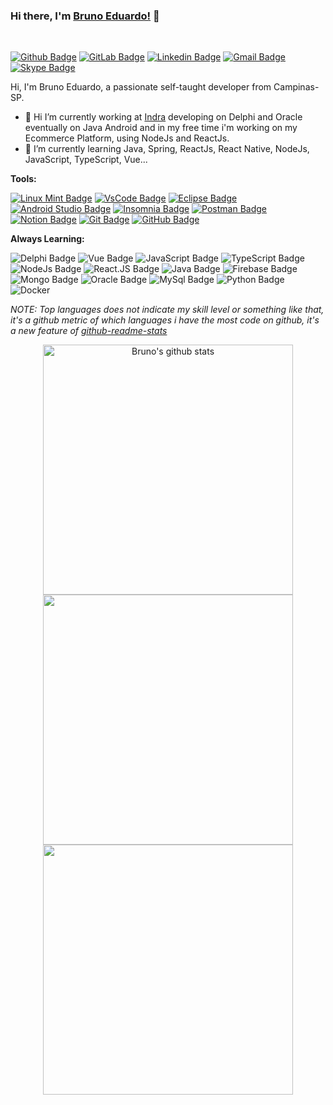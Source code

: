 ### Hi there, I'm [Bruno Eduardo!](https://brunoemferreira.github.io/my-resume-page/) 👋

<br />

[![Github Badge](https://img.shields.io/badge/-Github-000?style=flat-square&logo=Github&logoColor=white&link=https://github.com/brunoemferreira)](https://github.com/brunoemferreira)
[![GitLab Badge](https://img.shields.io/badge/-GitLab-FFA500?style=flat-square&logo=GitLab&logoColor=white&link=https://github.com/brunoemferreira)](https://gitlab.com/brunoemf)
[![Linkedin Badge](https://img.shields.io/badge/-LinkedIn-blue?style=flat-square&logo=Linkedin&logoColor=white&link=https://www.linkedin.com/in/brunoemf/)](https://www.linkedin.com/in/brunoemf/)
[![Gmail Badge](https://img.shields.io/badge/-Gmail-c14438?style=flat-square&logo=Gmail&logoColor=white&link=mailto:brunoemf@gmail.com)](mailto:brunoemf@gmail.com)
[![Skype Badge](https://img.shields.io/badge/-Skype-00AFF0?style=flat-square&logo=Skype&logoColor=white&link=mailto:brunoemf@gmail.com)](https://join.skype.com/invite/EZxGNG4S9il2)

Hi, I'm Bruno Eduardo, a passionate self-taught developer from Campinas-SP.

- 🔭 Hi I’m currently working at [Indra](https://www.indracompany.com/pt-br/indra) developing on Delphi and Oracle eventually on Java Android and in my free time i'm working on my Ecommerce Platform, using NodeJs and ReactJs.
- 🌱 I’m currently learning Java, Spring, ReactJs, React Native, NodeJs, JavaScript, TypeScript, Vue...

**Tools:**

[![Linux Mint Badge](https://img.shields.io/badge/-Linux_Mint-87CF3E?style=flat-square&logo=linux-mint&logoColor=white&link=https://github.com/brunoemferreira)](https://)
[![VsCode Badge](https://img.shields.io/badge/-VsCode-007ACC?style=flat-square&logo=visual-studio-code&logoColor=white&link=https://github.com/brunoemferreira)](https://code.visualstudio.com/)
[![Eclipse Badge](https://img.shields.io/badge/-Eclipse-2C2255?style=flat-square&logo=eclipse&logoColor=white&link=https://github.com/brunoemferreira)](https://)
[![Android Studio Badge](https://img.shields.io/badge/-Android_Studio-3DDC84?style=flat-square&logo=android-studio&logoColor=white&link=https://github.com/brunoemferreira)](https://)
[![Insomnia Badge](https://img.shields.io/badge/-Insomnia-5849BE?style=flat-square&logo=insomnia&logoColor=white&link=https://github.com/brunoemferreira)](https://)
[![Postman Badge](https://img.shields.io/badge/-Postman-FF6C37?style=flat-square&logo=postman&logoColor=white&link=https://github.com/brunoemferreira)](https://)
[![Notion Badge](https://img.shields.io/badge/-Notion-000000?style=flat-square&logo=notion&logoColor=white&link=https://github.com/brunoemferreira)](https://)
[![Git Badge](https://img.shields.io/badge/-Git-F05032?style=flat-square&logo=git&logoColor=white&link=https://github.com/brunoemferreira)](https://)
[![GitHub Badge](https://img.shields.io/badge/-GitHub-181717?style=flat-square&logo=Github&logoColor=white&link=https://github.com/brunoemferreira)](https://)

**Always Learning:**

![Delphi Badge](https://img.shields.io/badge/-Delphi-c14438?style=flat-square&logoColor=white&link=mailto:brunoemf@gmail.com)
![Vue Badge](https://img.shields.io/badge/-Vue-4FC08D?style=flat-square&logo=vue.js&logoColor=white&link=https://github.com/brunoemferreira)
![JavaScript Badge](https://img.shields.io/badge/-JavaScript-F7DF1E?style=flat-square&logo=javascript&logoColor=white&link=https://github.com/brunoemferreira)
![TypeScript Badge](https://img.shields.io/badge/-TypeScript-007ACC?style=flat-square&logo=TypeScript&logoColor=white&link=https://github.com/brunoemferreira)
![NodeJs Badge](https://img.shields.io/badge/-Node.Js-339933?style=flat-square&logo=node.js&logoColor=white&link=https://github.com/brunoemferreira)
![React.JS Badge](https://img.shields.io/badge/-React-61DAFB?style=flat-square&logo=react&logoColor=white&link=https://github.com/brunoemferreira)
![Java Badge](https://img.shields.io/badge/-Java-c14438?style=flat-square&logo=Java&logoColor=white&link=https://github.com/brunoemferreira)
![Firebase Badge](https://img.shields.io/badge/-Firebase-FFCA28?style=flat-square&logo=Firebase&logoColor=white&link=https://github.com/brunoemferreira)
![Mongo Badge](https://img.shields.io/badge/-MongoDB-47A248?style=flat-square&logo=MongoDB&logoColor=white&link=https://github.com/brunoemferreira)
![Oracle Badge](https://img.shields.io/badge/-Oracle-F80000?style=flat-square&logo=Oracle&logoColor=white&link=https://github.com/brunoemferreira)
![MySql Badge](https://img.shields.io/badge/-MySql-4479A1?style=flat-square&logo=MySql&logoColor=white&link=https://github.com/brunoemferreira)
![Python Badge](https://img.shields.io/badge/-Python-3776AB?style=flat-square&logo=Python&logoColor=white&link=https://github.com/brunoemferreira)
![Docker](https://img.shields.io/badge/-Docker-099cec?style=flat&logoColor=fff&logo=docker)&nbsp;

_NOTE: Top languages does not indicate my skill level or something like that, it's a github metric of which languages i have the most code on github, it's a new feature of [github-readme-stats](https://github.com/anuraghazra/github-readme-stats)_

<center>
    <tr>
      <td><img width="400px" align="center" src="https://github-readme-stats.vercel.app/api?username=brunoemferreira&show_icons=true&include_all_commits=true&theme=midnight-purple" alt="Bruno's github stats" />
      </td>
    </tr>
      <td><img width="400px" align="center" src="https://github-readme-stats.vercel.app/api/top-langs?username=brunoemferreira&layout=compact&langs_count=20&theme=midnight-purple" />
      </td>
    <tr>
      <td><img width="400px" align="center" src="https://github-readme-stats.vercel.app/api/wakatime?username=brunoemferreira&theme=midnight-purple&layout=compact&v2" />
      </td>
    </tr>
</center>


